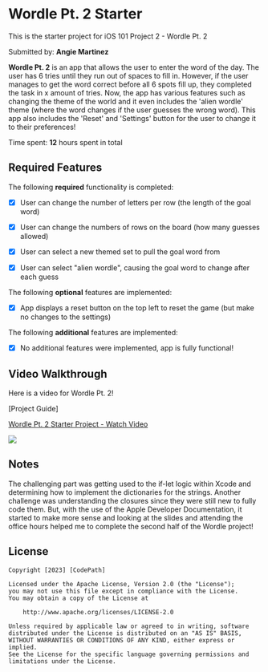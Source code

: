 # Wordle Pt. 2 Starter

This is the starter project for iOS 101 Project 2 - Wordle Pt. 2

Submitted by: **Angie Martinez**

**Wordle Pt. 2** is an app that allows the user to enter the word of the day. The user has 6 tries until 
they run out of spaces to fill in. However, if the user manages to get the word correct before all 6 spots
fill up, they completed the task in x amount of tries. Now, the app has various features such as changing the theme of the world and it even includes the 'alien wordle' theme (where the word changes if the user guesses the wrong word). This app also includes the 'Reset' and 'Settings' button for the user to change it to their preferences!

Time spent: **12** hours spent in total

## Required Features

The following **required** functionality is completed:

- [X] User can change the number of letters per row (the length of the goal word)
- [X] User can change the numbers of rows on the board (how many guesses allowed)
- [X] User can select a new themed set to pull the goal word from
- [X] User can select "alien wordle", causing the goal word to change after each guess


The following **optional** features are implemented:

- [X] App displays a reset button on the top left to reset the game (but make no changes to the settings)

The following **additional** features are implemented:

- [X] No additional features were implemented, app is fully functional!

## Video Walkthrough

Here is a video for Wordle Pt. 2!

[Project Guide] <div>
    <a href="https://www.loom.com/share/24e6d4d94df840b29733aa96f2a096d7">
      <p>Wordle Pt. 2 Starter Project - Watch Video</p>
    </a>
    <a href="https://www.loom.com/share/24e6d4d94df840b29733aa96f2a096d7">
      <img style="max-width:300px;" src="https://cdn.loom.com/sessions/thumbnails/24e6d4d94df840b29733aa96f2a096d7-with-play.gif">
    </a>
  </div>

## Notes

The challenging part was getting used to the if-let logic within Xcode and determining how to implement the dictionaries for the strings. Another challenge was understanding the closures since they were still new to fully code them. But, with the use of the Apple Developer Documentation, it started to make more sense and looking at the slides and attending the office hours helped me to complete the second half of the Wordle project!

## License

    Copyright [2023] [CodePath]

    Licensed under the Apache License, Version 2.0 (the "License");
    you may not use this file except in compliance with the License.
    You may obtain a copy of the License at

        http://www.apache.org/licenses/LICENSE-2.0

    Unless required by applicable law or agreed to in writing, software
    distributed under the License is distributed on an "AS IS" BASIS,
    WITHOUT WARRANTIES OR CONDITIONS OF ANY KIND, either express or implied.
    See the License for the specific language governing permissions and
    limitations under the License.
